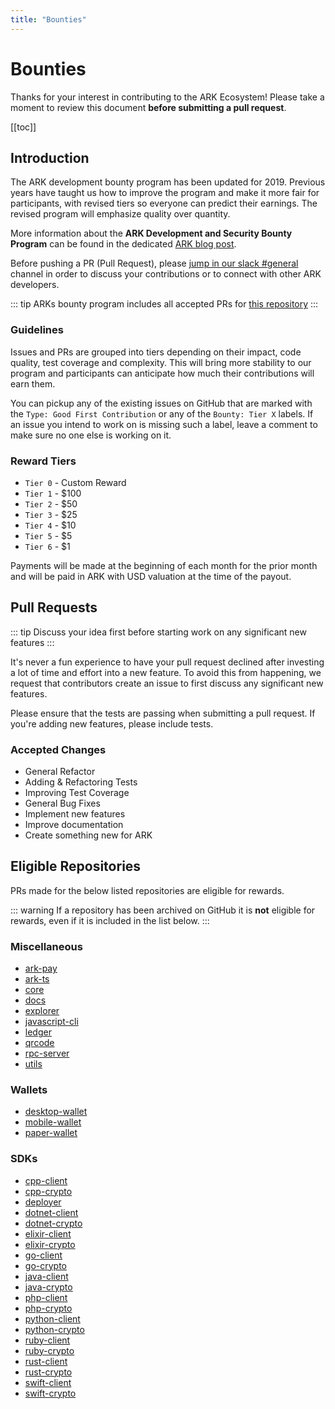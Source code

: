 ```yaml
---
title: "Bounties"
---
```


# Bounties

Thanks for your interest in contributing to the ARK Ecosystem! Please take a moment to review this document **before submitting a pull request**.

[[toc]]

## Introduction

The ARK development bounty program has been updated for 2019. Previous years have taught us how to improve the program and make it more fair for participants, with revised tiers so everyone can predict their earnings. The revised program will emphasize quality over quantity.

More information about the **ARK Development and Security Bounty Program** can be found in the dedicated [ARK blog post](https://blog.ark.io/ark-development-and-security-bounty-program-a95122d06879).

Before pushing a PR (Pull Request), please [jump in our slack #general](https://ark.io/slack) channel in order to discuss your contributions or to connect with other ARK developers.

::: tip
ARKs bounty program includes all accepted PRs for [this repository](https://github.com/ArkEcosystem/docs)
:::

### Guidelines

Issues and PRs are grouped into tiers depending on their impact, code quality, test coverage and complexity. This will bring more stability to our program and participants can anticipate how much their contributions will earn them.

You can pickup any of the existing issues on GitHub that are marked with the `Type: Good First Contribution` or any of the `Bounty: Tier X` labels. If an issue you intend to work on is missing such a label, leave a comment to make sure no one else is working on it.

### Reward Tiers

 - `Tier 0` - Custom Reward
 - `Tier 1` - $100
 - `Tier 2` - $50
 - `Tier 3` - $25
 - `Tier 4` - $10
 - `Tier 5` - $5
 - `Tier 6` - $1

Payments will be made at the beginning of each month for the prior month and will be paid in ARK with USD valuation at the time of the payout.

## Pull Requests

::: tip
Discuss your idea first before starting work on any significant new features
:::

It's never a fun experience to have your pull request declined after investing a lot of time and effort into a new feature. To avoid this from happening, we request that contributors create an issue to first discuss any significant new features.

Please ensure that the tests are passing when submitting a pull request. If you're adding new features, please include tests.

### Accepted Changes

- General Refactor
- Adding & Refactoring Tests
- Improving Test Coverage
- General Bug Fixes
- Implement new features
- Improve documentation
- Create something new for ARK

## Eligible Repositories

PRs made for the below listed repositories are eligible for rewards.

::: warning
If a repository has been archived on GitHub it is **not** eligible for rewards, even if it is included in the list below.
:::

### Miscellaneous

- [ark-pay](https://github.com/ARKEcosystem/pay)
- [ark-ts](https://github.com/ARKEcosystem/ark-ts)
- [core](https://github.com/ARKEcosystem/core)
- [docs](https://github.com/ARKEcosystem/docs)
- [explorer](https://github.com/ARKEcosystem/explorer)
- [javascript-cli](https://github.com/ARKEcosystem/javascript-cli)
- [ledger](https://github.com/ARKEcosystem/ledger)
- [qrcode](https://github.com/ARKEcosystem/qrcode)
- [rpc-server](https://github.com/ARKEcosystem/rpc-server)
- [utils](https://github.com/ArkEcosystem/utils)

### Wallets

- [desktop-wallet](https://github.com/ARKEcosystem/desktop-wallet)
- [mobile-wallet](https://github.com/ARKEcosystem/mobile-wallet)
- [paper-wallet](https://github.com/ARKEcosystem/paper-wallet)

### SDKs

- [cpp-client](https://github.com/ARKEcosystem/cpp-client)
- [cpp-crypto](https://github.com/ARKEcosystem/cpp-crypto)
- [deployer](https://github.com/ARKEcosystem/deployer)
- [dotnet-client](https://github.com/ARKEcosystem/dotnet-client)
- [dotnet-crypto](https://github.com/ARKEcosystem/dotnet-crypto)
- [elixir-client](https://github.com/ARKEcosystem/elixir-client)
- [elixir-crypto](https://github.com/ARKEcosystem/elixir-crypto)
- [go-client](https://github.com/ARKEcosystem/go-client)
- [go-crypto](https://github.com/ARKEcosystem/go-crypto)
- [java-client](https://github.com/ARKEcosystem/java-client)
- [java-crypto](https://github.com/ARKEcosystem/java-crypto)
- [php-client](https://github.com/ARKEcosystem/php-client)
- [php-crypto](https://github.com/ARKEcosystem/php-crypto)
- [python-client](https://github.com/ARKEcosystem/python-client)
- [python-crypto](https://github.com/ARKEcosystem/python-crypto)
- [ruby-client](https://github.com/ARKEcosystem/ruby-client)
- [ruby-crypto](https://github.com/ARKEcosystem/ruby-crypto)
- [rust-client](https://github.com/ARKEcosystem/rust-client)
- [rust-crypto](https://github.com/ARKEcosystem/rust-crypto)
- [swift-client](https://github.com/ARKEcosystem/swift-client)
- [swift-crypto](https://github.com/ARKEcosystem/swift-crypto)
